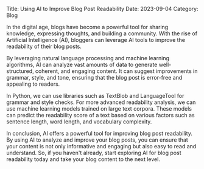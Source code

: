Title: Using AI to Improve Blog Post Readability
Date: 2023-09-04
Category: Blog

In the digital age, blogs have become a powerful tool for sharing knowledge, expressing thoughts, and building a community. With the rise of Artificial Intelligence (AI), bloggers can leverage AI tools to improve the readability of their blog posts.

By leveraging natural language processing and machine learning algorithms, AI can analyze vast amounts of data to generate well-structured, coherent, and engaging content. It can suggest improvements in grammar, style, and tone, ensuring that the blog post is error-free and appealing to readers.

In Python, we can use libraries such as TextBlob and LanguageTool for grammar and style checks. For more advanced readability analysis, we can use machine learning models trained on large text corpora. These models can predict the readability score of a text based on various factors such as sentence length, word length, and vocabulary complexity.

In conclusion, AI offers a powerful tool for improving blog post readability. By using AI to analyze and improve your blog posts, you can ensure that your content is not only informative and engaging but also easy to read and understand. So, if you haven't already, start exploring AI for blog post readability today and take your blog content to the next level.